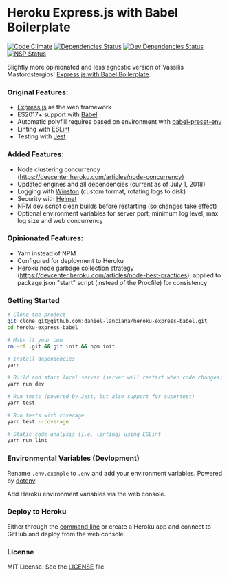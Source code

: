 # Heroku Express.js with Babel Boilerplate

[![Code Climate](https://codeclimate.com/github/vmasto/express-babel/badges/gpa.svg)](https://codeclimate.com/github/vmasto/express-babel)
[![Dependencies Status](https://david-dm.org/vmasto/express-babel/status.svg)](https://david-dm.org/vmasto/express-babel)
[![Dev Dependencies Status](https://david-dm.org/vmasto/express-babel/dev-status.svg)](https://david-dm.org/vmasto/express-babel)
[![NSP Status](https://nodesecurity.io/orgs/vmasto/projects/d8089487-4f0e-4f69-abb1-938c6de1e6a7/badge)](https://nodesecurity.io/orgs/vmasto/projects/d8089487-4f0e-4f69-abb1-938c6de1e6a7)

Slightly more opinionated and less agnostic version of Vassilis Mastorostergios' [Express.js with Babel Boilerplate](https://github.com/vmasto/express-babel).

### Original Features:
- [Express.js](https://expressjs.com/) as the web framework
- ES2017+ support with [Babel](https://babeljs.io/)
- Automatic polyfill requires based on environment with [babel-preset-env](https://github.com/babel/babel-preset-env)
- Linting with [ESLint](http://eslint.org/)
- Testing with [Jest](https://facebook.github.io/jest/)

### Added Features:
- Node clustering concurrency (https://devcenter.heroku.com/articles/node-concurrency)
- Updated engines and all dependencies (current as of July 1, 2018)
- Logging with [Winston](https://github.com/winstonjs/winston) (custom format, rotating logs to disk)
- Security with [Helmet](https://github.com/helmetjs/helmet)
- NPM dev script clean builds before restarting (so changes take effect)
- Optional environment variables for server port, minimum log level, max log size and web concurrency

### Opinionated Features:
- Yarn instead of NPM
- Configured for deployment to Heroku
- Heroku node garbage collection strategy (https://devcenter.heroku.com/articles/node-best-practices), applied to package.json "start" script (instead of the Procfile) for consistency

### Getting Started

```sh
# Clone the project
git clone git@github.com:daniel-lanciana/heroku-express-babel.git
cd heroku-express-babel

# Make it your own
rm -rf .git && git init && npm init

# Install dependencies
yarn

# Build and start local server (server will restart when code changes)
yarn run dev

# Run tests (powered by Jest, but also support for supertest)
yarn test

# Run tests with coverage
yarn test --coverage

# Static code analysis (i.e. linting) using ESLint
yarn run lint
```

### Environmental Variables (Devlopment)

Rename `.env.example` to `.env` and add your environment variables. Powered by [dotenv](https://www.npmjs.com/package/dotenv).

Add Heroku environment variables via the web console.

### Deploy to Heroku

Either through the [command line](https://devcenter.heroku.com/articles/getting-started-with-nodejs#introduction) or create a Heroku app and connect to GitHub and deploy from the web console.

### License

MIT License. See the [LICENSE](LICENSE) file.
